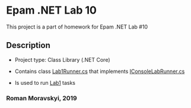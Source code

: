 # Epam .NET Lab 10

This project is a part of homework for Epam .NET Lab #10

## Description

- Project type: Class Library (.NET Core)

- Contains class [Lab1Runner.cs](Lab1Runner.cs) that implements [IConsoleLabRunner.cs](./HomeWork.Common/IConsoleLabRunner.cs)

- Is used to run [Lab1](./Lab1/README.md) tasks

### Roman Moravskyi, 2019
